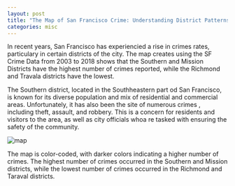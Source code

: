 ```yaml
---
layout: post
title: "The Map of San Francisco Crime: Understanding District Patterns"
categories: misc
---
```

In recent years, San Francisco has experiencied a rise in crimes rates, particulary in certain districts of the city. The map creates using the SF Crime Data from 2003 to 2018 shows that the Southern and Mission Districts have the highest number of crimes reported, while the Richmond and Travala districts have the lowest.

The Southern district, located in the Southheastern part od San Francisco, is known for its diverse population and mix of residential and commercial areas. Unfortunately, it has also been the site of numerous crimes , including theft, assault, and robbery. This is a concern for residents and visitors to the area, as well as city officials whoa re tasked with ensuring the safety of the community.



![map](https://user-images.githubusercontent.com/98801431/228048386-a5ebe1fa-8a39-4bce-aa1b-03d526338d9a.png)


The map is color-coded, with darker colors indicating a higher number of crimes. The highest number of crimes occurred in the Southern and Mission districts, while the lowest number of crimes occurred in the Richmond and Taraval districts.
